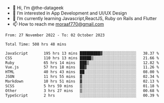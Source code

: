 - 👋 Hi, I’m @the-datageek
- 👀 I’m interested in App Development and UI/UX Design
- 🌱 I’m currently learning Javascript,ReactJS, Ruby on Rails and Flutter
- 📫 How to reach me moraaf770@gmail.com

<!---
the-datageek/the-datageek is a ✨ special ✨ repository because its `README.md` (this file) appears on your GitHub profile.
You can click the Preview link to take a look at your changes.
--->
<!--START_SECTION:waka-->

```txt
From: 27 November 2022 - To: 02 October 2023

Total Time: 508 hrs 48 mins

JavaScript       195 hrs 13 mins █████████▓░░░░░░░░░░░░░░░   38.37 %
CSS              110 hrs 13 mins █████▒░░░░░░░░░░░░░░░░░░░   21.66 %
Ruby             65 hrs 14 mins  ███▒░░░░░░░░░░░░░░░░░░░░░   12.82 %
Vue.js           57 hrs 18 mins  ██▓░░░░░░░░░░░░░░░░░░░░░░   11.26 %
HTML             40 hrs 43 mins  ██░░░░░░░░░░░░░░░░░░░░░░░   08.00 %
JSON             11 hrs 55 mins  ▓░░░░░░░░░░░░░░░░░░░░░░░░   02.34 %
Markdown         10 hrs 51 mins  ▓░░░░░░░░░░░░░░░░░░░░░░░░   02.13 %
SCSS             5 hrs 59 mins   ▒░░░░░░░░░░░░░░░░░░░░░░░░   01.18 %
Other            3 hrs 27 mins   ▒░░░░░░░░░░░░░░░░░░░░░░░░   00.68 %
TypeScript       2 hrs           ░░░░░░░░░░░░░░░░░░░░░░░░░   00.39 %
```

<!--END_SECTION:waka-->
